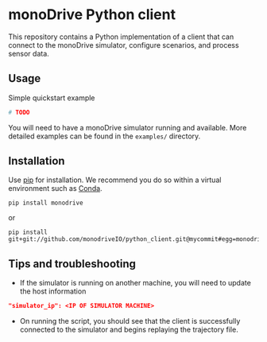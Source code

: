 # monoDrive Python client

This repository contains a Python implementation of a client that can connect
to the monoDrive simulator, configure scenarios, and process sensor data.

## Usage
Simple quickstart example
```python
# TODO
```

You will need to have a monoDrive simulator running and available.
More detailed examples can be found in the `examples/` directory.

## Installation
Use [pip](https://pip.pypa.io/en/stable/installing/) for installation. We recommend you
do so within a virtual environment such as [Conda](https://docs.conda.io/en/latest/).
```
pip install monodrive
```
or
```
pip install git+git://github.com/monodriveIO/python_client.git@mycommit#egg=monodrive
```

## Tips and troubleshooting

- If the simulator is running on another machine, you will need to update the
host information
```json
"simulator_ip": <IP OF SIMULATOR MACHINE>
```

- On running the script, you should see that the client is successfully connected to the simulator
and begins replaying the trajectory file.
